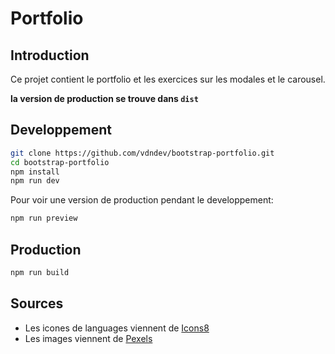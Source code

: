 # Portfolio

## Introduction

Ce projet contient le portfolio et les exercices sur les modales et le carousel.

**la version de production se trouve dans `dist`**

## Developpement

```bash
git clone https://github.com/vdndev/bootstrap-portfolio.git
cd bootstrap-portfolio
npm install
npm run dev
```

Pour voir une version de production pendant le developpement:
```bash
npm run preview
```

## Production

```bash
npm run build
```
## Sources
- Les icones de languages viennent de [Icons8](https://icons8.com)
- Les images viennent de [Pexels](https://pexels.com)

